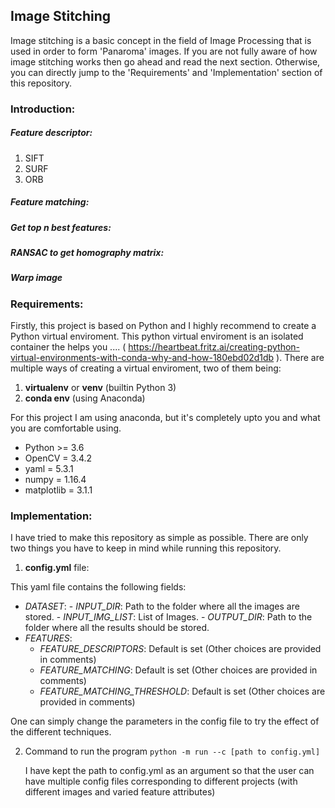 ## Image Stitching

Image stitching is a basic concept in the field of Image Processing that is used in order to form 'Panaroma' images. If you are not fully aware of how image stitching works then go ahead and read the next section. Otherwise, you can directly jump to the 'Requirements' and 'Implementation' section of this repository.

### Introduction:
##### Feature descriptor:
1. SIFT
2. SURF
3. ORB

##### Feature matching:

##### Get top n best features:

##### RANSAC to get homography matrix:

##### Warp image

### Requirements:
Firstly, this project is based on Python and I highly recommend to create a Python virtual enviroment. This python virtual enviroment is an isolated container the helps you ....
( https://heartbeat.fritz.ai/creating-python-virtual-environments-with-conda-why-and-how-180ebd02d1db ).
There are multiple ways of creating a virtual enviroment, two of them being:
1. __virtualenv__ or __venv__ (builtin Python 3)
2. __conda env__ (using Anaconda)

For this project I am using anaconda, but it's completely upto you and what you are comfortable using.

* Python >= 3.6
* OpenCV = 3.4.2
* yaml = 5.3.1
* numpy = 1.16.4
* matplotlib = 3.1.1


### Implementation:
I have tried to make this repository as simple as possible.
There are only two things you have to keep in mind while running this repository.

1. __config.yml__ file:

  This yaml file contains the following fields:
  *  *DATASET*:
    - *INPUT_DIR*: Path to the folder where all the images are stored.
    - *INPUT_IMG_LIST*: List of Images.
    - *OUTPUT_DIR*: Path to the folder where all the results should be stored.
  * *FEATURES*:
    - *FEATURE_DESCRIPTORS*: Default is set (Other choices are provided in comments)
    - *FEATURE_MATCHING*: Default is set (Other choices are provided in comments)
    - *FEATURE_MATCHING_THRESHOLD*: Default is set (Other choices are provided in comments)

  One can simply change the parameters in the config file to try the effect of the different techniques. 

2.  Command to run the program ``` python -m run --c [path to config.yml]  ```

    I have kept the path to config.yml as an argument so that the user can have multiple config files corresponding to different projects (with different images and varied feature attributes)
